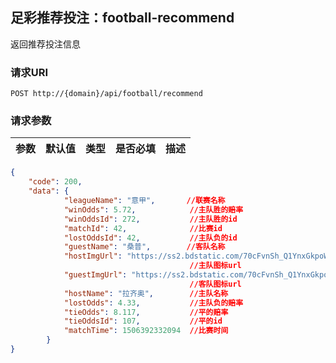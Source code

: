 ##  足彩推荐投注：football-recommend

返回推荐投注信息

### 请求URI

`POST http://{domain}/api/football/recommend`

### 请求参数
参数 | 默认值 | 类型 | 是否必填 | 描述 
--------- | ------- | --------- | ------- | ----------- 


```json
{
    "code": 200,
    "data": {
            "leagueName": "意甲",       //联赛名称
            "winOdds": 5.72,            //主队胜的赔率
            "winOddsId": 272,           //主队胜的id
            "matchId": 42,              //比赛id
            "lostOddsId": 42,           //主队负的id
            "guestName": "桑普",        //客队名称
            "hostImgUrl": "https://ss2.bdstatic.com/70cFvnSh_Q1YnxGkpoWK1HF6hhy/it/u=1340925344,145113786&fm=27&gp=0.jpg",
                                        //主队图标url
            "guestImgUrl": "https://ss2.bdstatic.com/70cFvnSh_Q1YnxGkpoWK1HF6hhy/it/u=1340925344,145113786&fm=27&gp=0.jpg",
                                        //客队图标url
            "hostName": "拉齐奥",        //主队名称
            "lostOdds": 4.33,           //主队负的赔率
            "tieOdds": 8.117,           //平的赔率
            "tieOddsId": 107,           //平的id
            "matchTime": 1506392332094  //比赛时间
        }
}
```

